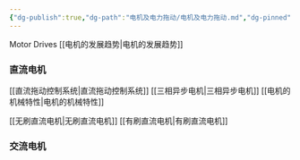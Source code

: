```yaml
---
{"dg-publish":true,"dg-path":"电机及电力拖动/电机及电力拖动.md","dg-pinned":true,"permalink":"/电机及电力拖动/电机及电力拖动/","pinned":true,"dgPassFrontmatter":true,"noteIcon":"","created":"2024-05-21T15:20:28.514+08:00","updated":"2024-05-22T18:29:48.428+08:00"}
---
```


Motor Drives
[[电机的发展趋势\|电机的发展趋势]]

### 直流电机
[[直流拖动控制系统\|直流拖动控制系统]]
[[三相异步电机\|三相异步电机]]
[[电机的机械特性\|电机的机械特性]]

[[无刷直流电机\|无刷直流电机]]
[[有刷直流电机\|有刷直流电机]]

### 交流电机







